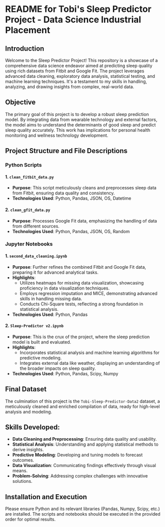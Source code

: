 # README for Tobi's Sleep Predictor Project - Data Science Industrial Placement

## Introduction
Welcome to the Sleep Predictor Project! This repository is a showcase of a comprehensive data science endeavor aimed at predicting sleep quality using rich datasets from Fitbit and Google Fit. The project leverages advanced data cleaning, exploratory data analysis, statistical testing, and machine learning techniques. It's a testament to my skills in handling, analyzing, and drawing insights from complex, real-world data.

## Objective
The primary goal of this project is to develop a robust sleep prediction model. By integrating data from wearable technology and external factors, the model aims to understand the determinants of good sleep and predict sleep quality accurately. This work has implications for personal health monitoring and wellness technology development.

## Project Structure and File Descriptions

### Python Scripts

#### 1. `clean_fitbit_data.py`
- **Purpose**: This script meticulously cleans and preprocesses sleep data from Fitbit, ensuring data quality and consistency.
- **Technologies Used**: Python, Pandas, JSON, OS, Datetime
  
#### 2. `clean_gfit_data.py`
- **Purpose**: Processes Google Fit data, emphasizing the handling of data from different sources.
- **Technologies Used**: Python, Pandas, JSON, OS, Random

### Jupyter Notebooks

#### 1. `second_data_cleaning.ipynb`
- **Purpose**: Further refines the combined Fitbit and Google Fit data, preparing it for advanced analytical tasks.
- **Highlights**:
  - Utilizes heatmaps for missing data visualization, showcasing proficiency in data visualization techniques.
  - Employs regression imputation and MICE, demonstrating advanced skills in handling missing data.
  - Conducts Chi-Square tests, reflecting a strong foundation in statistical analysis.
- **Technologies Used**: Python, Pandas

#### 2. `Sleep-Predictor v2.ipynb`
- **Purpose**: This is the crux of the project, where the sleep prediction model is built and evaluated.
- **Highlights**:
  - Incorporates statistical analysis and machine learning algorithms for predictive modeling.
  - Integrates external data like weather, displaying an understanding of the broader impacts on sleep quality.
- **Technologies Used**: Python, Pandas, Scipy, Numpy

## Final Dataset
The culmination of this project is the `Tobi-Sleep-Predictor-Data2` dataset, a meticulously cleaned and enriched compilation of data, ready for high-level analysis and modeling.

## Skills Developed:
- **Data Cleaning and Preprocessing**: Ensuring data quality and usability.
- **Statistical Analysis**: Understanding and applying statistical methods to derive insights.
- **Predictive Modeling**: Developing and tuning models to forecast outcomes.
- **Data Visualization**: Communicating findings effectively through visual means.
- **Problem-Solving**: Addressing complex challenges with innovative solutions.

## Installation and Execution
Please ensure Python and its relevant libraries (Pandas, Numpy, Scipy, etc.) are installed. The scripts and notebooks should be executed in the provided order for optimal results.


